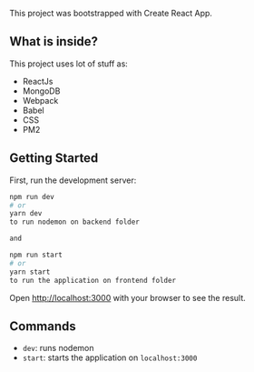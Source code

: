 
This project was bootstrapped with Create React App.

## What is inside?

This project uses lot of stuff as:

- ReactJs
- MongoDB
- Webpack
- Babel
- CSS
- PM2

## Getting Started

First, run the development server:

```bash
npm run dev
# or
yarn dev
to run nodemon on backend folder

and 

npm run start
# or
yarn start
to run the application on frontend folder

```

Open [http://localhost:3000](http://localhost:3000) with your browser to see the result.

## Commands

- `dev`: runs nodemon
- `start`: starts the application on `localhost:3000`



